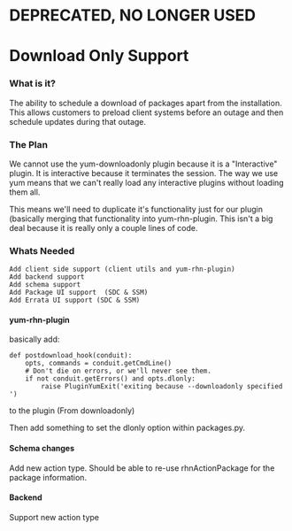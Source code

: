 
# **DEPRECATED, NO LONGER USED**

# Download Only Support

### What is it?


The ability to schedule a download of packages apart from the installation.  This allows customers to preload client systems before an outage and then schedule updates during that outage.

### The Plan



We cannot use the yum-downloadonly plugin because it is a "Interactive" plugin.  It is interactive because it terminates the session.  The way we use yum means that we can't really load any interactive plugins without loading them all.

This means we'll need to duplicate it's functionality just for our plugin (basically merging that functionality into yum-rhn-plugin.  This isn't a big deal because it is really only a couple lines of code.
### Whats Needed




    Add client side support (client utils and yum-rhn-plugin)
    Add backend support
    Add schema support
    Add Package UI support  (SDC & SSM)
    Add Errata UI support (SDC & SSM)
#### yum-rhn-plugin



basically add:

    def postdownload_hook(conduit):
        opts, commands = conduit.getCmdLine()
        # Don't die on errors, or we'll never see them.
        if not conduit.getErrors() and opts.dlonly:
            raise PluginYumExit('exiting because --downloadonly specified ')
to the plugin (From downloadonly)

Then add something to set the dlonly option within packages.py.
#### Schema changes

Add new action type.  Should be able to re-use rhnActionPackage for the package information.  

#### Backend



Support new action type
